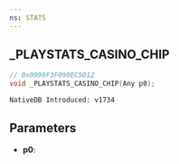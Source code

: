 ```yaml
---
ns: STATS
---
```

## _PLAYSTATS_CASINO_CHIP

```c
// 0x0999F3F090EC5012
void _PLAYSTATS_CASINO_CHIP(Any p0);
```

```
NativeDB Introduced: v1734
```

## Parameters
* **p0**:
